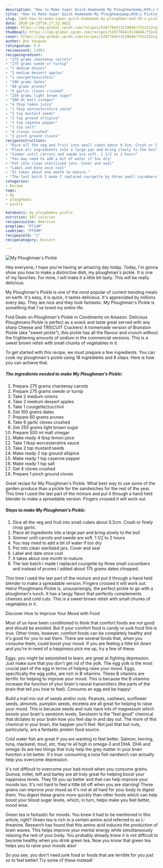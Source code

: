 ```yaml
---
description: "How to Make Super Quick Homemade My Ploughman&amp;#39;s Pickle"
title: "How to Make Super Quick Homemade My Ploughman&amp;#39;s Pickle"
slug: 2445-how-to-make-super-quick-homemade-my-ploughman-and-39-s-pickle
date: 2020-10-23T16:17:23.002Z
image: https://img-global.cpcdn.com/recipes/5287784413134848/751x532cq70/my-ploughmans-pickle-recipe-main-photo.jpg
thumbnail: https://img-global.cpcdn.com/recipes/5287784413134848/751x532cq70/my-ploughmans-pickle-recipe-main-photo.jpg
cover: https://img-global.cpcdn.com/recipes/5287784413134848/751x532cq70/my-ploughmans-pickle-recipe-main-photo.jpg
author: Don Vasquez
ratingvalue: 4.6
reviewcount: 13963
recipeingredient:
- "275 grams chantenay carrots"
- "275 grams swede or turnip"
- "2 medium onions"
- "2 medium dessert apples"
- "1 courgettezucchini"
- "100 grams dates"
- "60 grams prunes"
- "6 garlic cloves crushed"
- "250 grams light brown sugar"
- "500 ml malt vinegar"
- "4 tbsp lemon juice"
- "1 tbsp worcestershire sauce"
- "2 tsp mustard seeds"
- "2 tsp ground allspice"
- "1 tsp cayenne pepper"
- "1 tsp salt"
- "4 cloves crushed"
- "1 pinch ground cloves"
recipeinstructions:
- "Dice all the veg and fruit into small cubes about 0.5cm. Crush or finely chop garlic."
- "Place all ingredients into a large pan and bring slowly to the boil"
- "Simmer until carrots and swede are soft. 1 1/2 to 2 hours"
- "You may need to add a bit of water if too dry"
- "Pot into clean sterilized jars. Cover and seal"
- "Label and date once cool"
- "It takes about one month to mature."
- "The last batch I made I replaced courgette by three small cucumbers and instead of prunes I added about 175 grams dates chopped."
categories:
- Recipe
tags:
- my
- ploughmans
- pickle

katakunci: my ploughmans pickle 
nutrition: 167 calories
recipecuisine: American
preptime: "PT14M"
cooktime: "PT59M"
recipeyield: "2"
recipecategory: Dessert

---
```



![My Ploughman&#39;s Pickle](https://img-global.cpcdn.com/recipes/5287784413134848/751x532cq70/my-ploughmans-pickle-recipe-main-photo.jpg)

Hey everyone, I hope you're having an amazing day today. Today, I'm gonna show you how to make a distinctive dish, my ploughman&#39;s pickle. It is one of my favorites. For mine, I will make it a little bit tasty. This will be really delicious.

My Ploughman&#39;s Pickle is one of the most popular of current trending meals on earth. It's easy, it is quick, it tastes delicious. It's appreciated by millions every day. They are nice and they look fantastic. My Ploughman&#39;s Pickle is something that I've loved my entire life.

Find Deals on Ploughman&#39;s Pickle in Condiments on Amazon. Delicious Ploughmans Pickle is perfect as a snack and taste great served with any sharp Cheese and TRISCUIT Crackers! A homemade version of Branston Pickle (aka &#34;sweet pickle&#34;), this pickle has all the flavour and crunch without the frightening amounts of sodium in the commercial versions. This is a sweet brown relish with small chunks of vegetables in it.


To get started with this recipe, we must prepare a few ingredients. You can cook my ploughman&#39;s pickle using 18 ingredients and 8 steps. Here is how you can achieve that.

<!--inarticleads1-->

##### The ingredients needed to make My Ploughman&#39;s Pickle:

1. Prepare 275 grams chantenay carrots
1. Prepare 275 grams swede or turnip
1. Take 2 medium onions
1. Take 2 medium dessert apples
1. Take 1 courgette/zucchini
1. Get 100 grams dates
1. Prepare 60 grams prunes
1. Take 6 garlic cloves crushed
1. Get 250 grams light brown sugar
1. Prepare 500 ml malt vinegar
1. Make ready 4 tbsp lemon juice
1. Take 1 tbsp worcestershire sauce
1. Take 2 tsp mustard seeds
1. Make ready 2 tsp ground allspice
1. Make ready 1 tsp cayenne pepper
1. Make ready 1 tsp salt
1. Get 4 cloves crushed
1. Prepare 1 pinch ground cloves


Great recipe for My Ploughman&#39;s Pickle. What best way to use some of the garden produce than a pickle for the sandwiches for the rest of the year. This time I used the last part of the mixture and put it through a hand held blender to make a spreadable version. Fingers crossed it will work out. 

<!--inarticleads2-->

##### Steps to make My Ploughman&#39;s Pickle:

1. Dice all the veg and fruit into small cubes about 0.5cm. Crush or finely chop garlic.
1. Place all ingredients into a large pan and bring slowly to the boil
1. Simmer until carrots and swede are soft. 1 1/2 to 2 hours
1. You may need to add a bit of water if too dry
1. Pot into clean sterilized jars. Cover and seal
1. Label and date once cool
1. It takes about one month to mature.
1. The last batch I made I replaced courgette by three small cucumbers and instead of prunes I added about 175 grams dates chopped.


This time I used the last part of the mixture and put it through a hand held blender to make a spreadable version. Fingers crossed it will work out. Heinz Ploughmans Pickle is, unsurprisingly, the perfect pickle to go with a ploughman&#39;s lunch. It has a tangy flavor that perfectly complements cheeses and cold cuts. This is a sweet brown relish with small chunks of vegetables in it. 

Discover How to Improve Your Mood with Food


Most of us have been conditioned to think that comfort foods are not good and should be avoided. But if your comfort food is candy or junk food this is true. Other times, however, comfort foods can be completely healthy and it's good for you to eat them. There are several foods that, when you consume them, could boost your mood. If you are feeling a little bit down and you're in need of a happiness pick me up, try a few of these.

Eggs, you might be astonished to learn, are great at fighting depression. Just make sure that you don't get rid of the yolk. The egg yolk is the most crucial part of the egg in terms of helping raise your mood. Eggs, specifically the egg yolks, are rich in B vitamins. These B vitamins are terrific for helping to improve your mood. This is because the B vitamins increase the function of your brain's neural transmitters (the parts of the brain that tell you how to feel). Consume an egg and be happy!

Build a trail mix out of seeds and/or nuts. Peanuts, cashews, sunflower seeds, almonds, pumpkin seeds, etcetera are all great for helping to raise your mood. This is because seeds and nuts have lots of magnesium which boosts your brain's serotonin levels. Serotonin is the "feel good" chemical that dictates to your brain how you feel day in and day out. The more of this chemical in your brain, the happier you'll feel. Not just that but nuts, particularly, are a fantastic protein food source.

Cold water fish are great if you are wanting to feel better. Salmon, herring, tuna, mackerel, trout, etc, they're all high in omega-3 and DHA. DHA and omega-3s are two things that truly help the grey matter in your brain function a lot better. It's true: consuming a tuna fish sandwich can actually help you overcome depression. 

It's not difficult to overcome your bad mood when you consume grains. Quinoa, millet, teff and barley are all truly great for helping boost your happiness levels. They fill you up better and that can help improve your moods too. It's not hard to feel a little bit off when you are starving! These grains can improve your mood as it's not at all hard for your body to digest them. You digest these grains more quickly than other foods which can help boost your blood sugar levels, which, in turn, helps make you feel better, mood wise.

Green tea is fantastic for moods. You knew it had to be mentioned in this article, right? Green tea is rich in a certain amino acid referred to as L-theanine. Research has found that this amino acid induces the production of brain waves. This helps improve your mental energy while simultaneously relaxing the rest of your body. You probably already knew it is not difficult to become healthy when you drink green tea. Now you know that green tea helps you to raise your moods also!

So you see, you don't need junk food or foods that are terrible for you just so to feel better! Try some of these instead!

